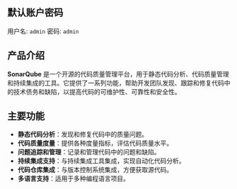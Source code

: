 ## 默认账户密码

用户名: `admin`
密码: `admin`

## 产品介绍

**SonarQube** 是一个开源的代码质量管理平台，用于静态代码分析、代码质量管理和持续集成的工具。它提供了一系列功能，帮助开发团队发现、跟踪和修复代码中的技术债务和缺陷，以提高代码的可维护性、可靠性和安全性。

## 主要功能

- **静态代码分析**：发现和修复代码中的质量问题。
- **代码质量度量**：提供各种度量指标，评估代码质量水平。
- **问题追踪和管理**：记录和管理代码中的问题和缺陷。
- **持续集成支持**：与持续集成工具集成，实现自动化代码分析。
- **代码仓库集成**：与版本控制系统集成，方便获取源代码。
- **多语言支持**：适用于多种编程语言项目。
